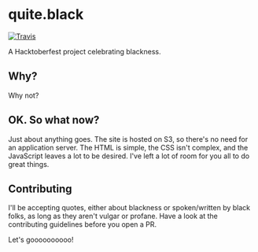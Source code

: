 # quite.black
[![Travis](https://img.shields.io/travis/guillermoandrae/quite-black.svg?style=flat-square)](https://travis-ci.org/guillermoandrae/quite-black)

A Hacktoberfest project celebrating blackness.

## Why?
Why not?

## OK. So what now?
Just about anything goes. The site is hosted on S3, so there's no need for an application server. The HTML is simple, the CSS isn't complex, and the JavaScript leaves a lot to be desired. I've left a lot of room for you all to do great things.

## Contributing
I'll be accepting quotes, either about blackness or spoken/written by black folks, as long as they aren't vulgar or profane. Have a look at the contributing guidelines before you open a PR. 

Let's goooooooooo!
